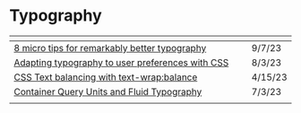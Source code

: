 # Typography

<table><thead><tr><th width="442.5"></th><th></th></tr></thead><tbody><tr><td><a href="https://uxdesign.cc/8-micro-tips-for-remarkably-better-typography-986c8c4f6d85">8 micro tips for remarkably better typography</a></td><td>9/7/23</td></tr><tr><td><a href="https://web.dev/adapting-typography-to-user-preferences-with-css/?utm_source=Codrops+Subscribers&#x26;utm_campaign=156080d4a0-COLLECTIVE_776&#x26;utm_medium=email&#x26;utm_term=0_-a43123b2e4-%5BLIST_EMAIL_ID%5D">Adapting typography to user preferences with CSS</a></td><td>8/3/23</td></tr><tr><td><a href="https://ishadeed.com/article/css-text-wrap-balance/">CSS Text balancing with text-wrap:balance</a></td><td>4/15/23</td></tr><tr><td><a href="https://moderncss.dev/container-query-units-and-fluid-typography/?utm_source=newsletter&#x26;utm_medium=email&#x26;utm_campaign=wdrl-312">Container Query Units and Fluid Typography</a></td><td>7/3/23</td></tr><tr><td></td><td></td></tr></tbody></table>
